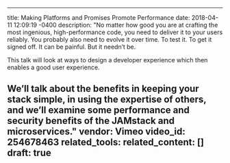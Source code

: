 
---
title: Making Platforms and Promises Promote Performance
date: 2018-04-11 12:09:19 -0400
description: "No matter how good you are at crafting the most ingenious, high-performance code, you need to deliver it to your users reliably. You probably also need to evolve it over time. To test it. To get it signed off. It can be painful. But it needn’t be.

This talk will look at ways to design a developer experience which then enables a good user experience.

We’ll talk about the benefits in keeping your stack simple, in using the expertise of others, and we’ll examine some performance and security benefits of the JAMstack and microservices."
vendor: Vimeo
video_id: 254678463
related_tools:
related_content: []
draft: true
---
